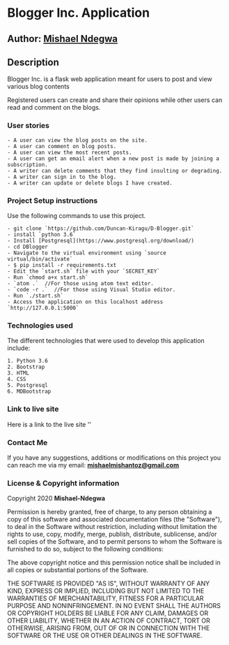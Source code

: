# Blogger Inc. Application

## Author:  [Mishael Ndegwa](https://github.com/mishael254)

## Description
Blogger Inc. is a flask web application meant for users to post and view various blog contents

Registered users can create and share their opinions while other users can read and comment on the blogs.

### User stories
```
- A user can view the blog posts on the site.
- A user can comment on blog posts.
- A user can view the most recent posts.
- A user can get an email alert when a new post is made by joining a subscription.
- A writer can delete comments that they find insulting or degrading.
- A writer can sign in to the blog.
- A writer can update or delete blogs I have created.
```
### Project Setup instructions
Use the following commands to use this project.
```
- git clone `https://github.com/Duncan-Kiragu/D-Blogger.git`
- install `python 3.6`
- Install [Postgresql](https://www.postgresql.org/download/)
- cd DBlogger
- Navigate to the virtual environment using `source virtual/bin/activate`
- $ pip install -r requirements.txt
- Edit the `start.sh` file with your `SECRET_KEY`
- Run `chmod a+x start.sh`
- `atom .`  //For those using atom text editor.
- `code -r .`  //For those using Visual Studio editor.
- Run `./start.sh`
- Access the application on this localhost address `http://127.0.0.1:5000`
```
### Technologies used
The different technologies that were used to develop this application include:
```
1. Python 3.6
2. Bootstrap
3. HTML
4. CSS
5. Postgresql
6. MDBootstrap
```

### Link to live site
Here is a link to the live site ''


### Contact Me
If you have any suggestions, additions or modifications on this project you can reach me via my email: **mishaelmishantoz@gmail.com**

### License  & Copyright information

Copyright 2020 **Mishael-Ndegwa**

Permission is hereby granted, free of charge, to any person obtaining a copy of this software and associated documentation files (the "Software"), to deal in the Software without restriction, including without limitation the rights to use, copy, modify, merge, publish, distribute, sublicense, and/or sell copies of the Software, and to permit persons to whom the Software is furnished to do so, subject to the following conditions:

The above copyright notice and this permission notice shall be included in all copies or substantial portions of the Software.

THE SOFTWARE IS PROVIDED "AS IS", WITHOUT WARRANTY OF ANY KIND, EXPRESS OR IMPLIED, INCLUDING BUT NOT LIMITED TO THE WARRANTIES OF MERCHANTABILITY, FITNESS FOR A PARTICULAR PURPOSE AND NONINFRINGEMENT. IN NO EVENT SHALL THE AUTHORS OR COPYRIGHT HOLDERS BE LIABLE FOR ANY CLAIM, DAMAGES OR OTHER LIABILITY, WHETHER IN AN ACTION OF CONTRACT, TORT OR OTHERWISE, ARISING FROM, OUT OF OR IN CONNECTION WITH THE SOFTWARE OR THE USE OR OTHER DEALINGS IN THE SOFTWARE.

